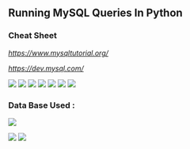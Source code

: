 
## Running MySQL Queries In Python
### Cheat Sheet

<i>

https://www.mysqltutorial.org/

https://dev.mysql.com/
</i>

<img src ="https://i.postimg.cc/xCw6jT2H/1.jpg">

<img src ="https://i.postimg.cc/k440R5zp/2.jpg">

<img src ="https://i.postimg.cc/XNZvTNqL/3.jpg">

<img src ="https://i.postimg.cc/BnCZxX7S/4.jpg">

<img src ="https://i.postimg.cc/1RMKYHgw/5.jpg">

<img src ="https://i.postimg.cc/zXBkmgWM/6.jpg">

<img src ="https://i.postimg.cc/MHG18CcR/7.jpg">

### Data Base Used : 

![](https://i.ytimg.com/vi/vzU7hLK6jcc/mqdefault.jpg)

<img src ="https://i.postimg.cc/nh5qdWWd/Untitled.png">

<img src ="https://i.postimg.cc/Kz7L888V/Screenshot-4.png">

